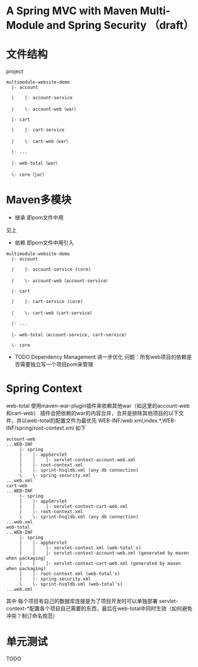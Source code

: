A Spring MVC with Maven Multi-Module and Spring Security （draft）
========================

# 文件结构
project
```
multimodule-website-demo
  |- account

  |    |- account-service

  |    \- account-web（war）

  |- cart

  |    |- cart-service

  |    \- cart-web（war）

  |- ...

  |- web-total（war）

  \- core（jar）
```

# Maven多模块

- 继承
即pom文件中用<parent/>

见上


- 依赖
即pom文件中用<dependency/>引入

```
multimodule-website-demo
  |- account

  |    |- account-service (core)

  |    \- account-web（account-service）

  |- cart

  |    |- cart-service (core)

  |    \- cart-web（cart-service）

  |- ...

  |- web-total（account-service, cart-service）

  \- core
```

- TODO
Dependency Management 进一步优化
问题：所有web项目的依赖是否需要独立写一个项目pom来管理

# Spring Context
web-total 使用maven-war-plugin插件来依赖其他war（如这里的account-web和cart-web）
插件会把依赖的war的内容合并，合并是排除其他项目的以下文件，并以web-total的配置文件为最优先
	WEB-INF/web.xml,index.*,WEB-INF/spring/root-context.xml
如下
```
account-web
...WEB-INF
     |- spring
     |    |- appServlet
     |    |    |- servlet-context-account-web.xml
     |    |- root-context.xml
     |    |- sprint-hsqldb.xml (any db connection)
     \    \- spring-security.xml
...web.xml     
cart-web
...WEB-INF
     |- spring
     |    |- appServlet
     |    |    |- servlet-context-cart-web.xml
     |    |- root-context.xml
     \    \- sprint-hsqldb.xml (any db connection)
...web.xml
web-total
...WEB-INF
     |- spring
     |    |- appServlet
     |    |    |- servlet-context.xml (web-total's)
     |    |    |- servlet-context-account-web.xml (generated by maven when packaging)
     |    |    |- servlet-context-cart-web.xml (generated by maven when packaging)
     |    |- root-context.xml (web-total's)
     |    |- spring-security.xml
     \    \- sprint-hsqldb.xml (web-total's)
...web.xml
```

其中
每个项目有自己的数据库连接是为了项目开发时可以单独部署
servlet-context-*配置各个项目自己需要的东西，最后在web-total中同时生效（如何避免冲突？制订命名规范）

# 单元测试
TODO


